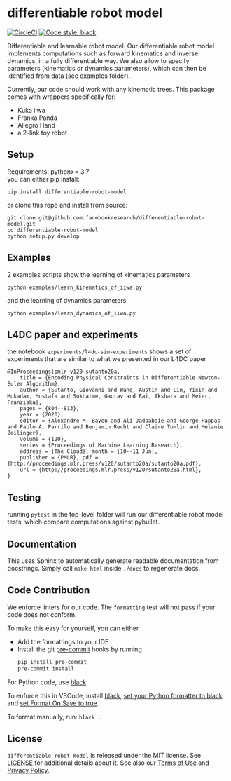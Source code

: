 # differentiable robot model

[![CircleCI](https://circleci.com/gh/facebookresearch/differentiable-robot-model/tree/master.svg?style=shield&circle-token=9bfa34219fadf44bb2b800d9a9bad3e00815fedf)](https://circleci.com/gh/facebookresearch/differentiable-robot-model/tree/master)
[![Code style: black](https://img.shields.io/badge/code%20style-black-000000.svg)](https://github.com/psf/black)

Differentiable and learnable robot model. Our differentiable robot model implements computations such as 
forward kinematics and inverse dynamics, in a fully differentiable way. We also allow to specify  
parameters (kinematics or dynamics parameters), which can then be identified from data (see examples folder).

Currently, our code should work with any kinematic trees. This package comes with wrappers specifically for:
* Kuka iiwa
* Franka Panda
* Allegro Hand
* a 2-link toy robot


## Setup
Requirements: python>= 3.7  
you can either pip install:
```
pip install differentiable-robot-model
```

or clone this repo and install from source:
```
git clone git@github.com:facebookresearch/differentiable-robot-model.git
cd differentiable-robot-model
python setup.py develop
```

## Examples
2 examples scripts show the learning of kinematics parameters
```
python examples/learn_kinematics_of_iiwa.py
```

and the learning of dynamics parameters
```
python examples/learn_dynamics_of_iiwa.py
```

## L4DC paper and experiments
the notebook `experiments/l4dc-sim-experiments` shows a set of experiments that are similar to what we presented 
in our L4DC paper

```
@InProceedings{pmlr-v120-sutanto20a, 
    title = {Encoding Physical Constraints in Differentiable Newton-Euler Algorithm}, 
    author = {Sutanto, Giovanni and Wang, Austin and Lin, Yixin and Mukadam, Mustafa and Sukhatme, Gaurav and Rai, Akshara and Meier, Franziska}, 
    pages = {804--813}, 
    year = {2020},
    editor = {Alexandre M. Bayen and Ali Jadbabaie and George Pappas and Pablo A. Parrilo and Benjamin Recht and Claire Tomlin and Melanie Zeilinger}, 
    volume = {120}, 
    series = {Proceedings of Machine Learning Research}, 
    address = {The Cloud}, month = {10--11 Jun}, 
    publisher = {PMLR}, pdf = {http://proceedings.mlr.press/v120/sutanto20a/sutanto20a.pdf},
    url = {http://proceedings.mlr.press/v120/sutanto20a.html}, 
}
```

## Testing
running `pytest` in the top-level folder will run our differentiable robot model tests, 
which compare computations against pybullet.

## Documentation

This uses Sphinx to automatically generate readable documentation from docstrings. Simply call `make html` inside `./docs` to regenerate docs.


## Code Contribution

We enforce linters for our code. The `formatting` test will not pass if your code does not conform.

To make this easy for yourself, you can either
- Add the formattings to your IDE
- Install the git [pre-commit](https://pre-commit.com/) hooks by running
    ```bash
    pip install pre-commit
    pre-commit install
    ```

For Python code, use [black](https://github.com/psf/black).

To enforce this in VSCode, install [black](https://github.com/psf/black), [set your Python formatter to black](https://code.visualstudio.com/docs/python/editing#_formatting) and [set Format On Save to true](https://code.visualstudio.com/updates/v1_6#_format-on-save).

To format manually, run: `black .`

## License

`differentiable-robot-model` is released under the MIT license. See [LICENSE](LICENSE) for additional details about it.
See also our [Terms of Use](https://opensource.facebook.com/legal/terms) and [Privacy Policy](https://opensource.facebook.com/legal/privacy).
